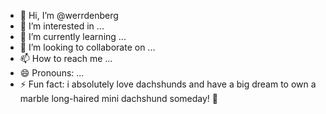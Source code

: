 - 👋 Hi, I’m @werrdenberg
- 👀 I’m interested in ...
- 🌱 I’m currently learning ...
- 💞️ I’m looking to collaborate on ...
- 📫 How to reach me ...
- 😄 Pronouns: ...
- ⚡ Fun fact: i absolutely love dachshunds and have a big dream to own a marble long-haired mini dachshund someday! 🐾



<!---
werrdenberg/werrdenberg is a ✨ special ✨ repository because its `README.md` (this file) appears on your GitHub profile.
You can click the Preview link to take a look at your changes.
--->
